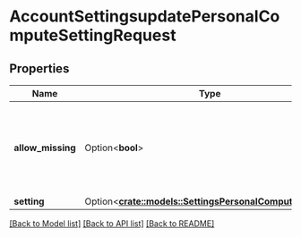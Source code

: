 # AccountSettingsupdatePersonalComputeSettingRequest

## Properties

Name | Type | Description | Notes
------------ | ------------- | ------------- | -------------
**allow_missing** | Option<**bool**> | This should always be set to true for Settings RPCs. Added for AIP compliance. | [optional]
**setting** | Option<[**crate::models::SettingsPersonalComputeSetting**](SettingsPersonalComputeSetting.md)> |  | [optional]

[[Back to Model list]](../README.md#documentation-for-models) [[Back to API list]](../README.md#documentation-for-api-endpoints) [[Back to README]](../README.md)


